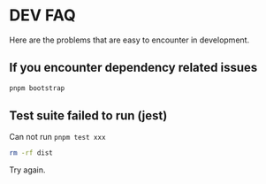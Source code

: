# DEV FAQ

Here are the problems that are easy to encounter in development.

## If you encounter dependency related issues

```bash
pnpm bootstrap
```

## Test suite failed to run (jest)

Can not run `pnpm test xxx`

```bash
rm -rf dist
```

Try again.

